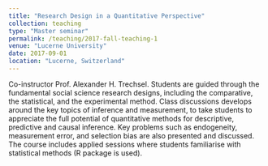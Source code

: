 ```yaml
---
title: "Research Design in a Quantitative Perspective"
collection: teaching
type: "Master seminar"
permalink: /teaching/2017-fall-teaching-1
venue: "Lucerne University"
date: 2017-09-01
location: "Lucerne, Switzerland"
---
```


Co-instructor Prof. Alexander H. Trechsel. Students are guided through the fundamental social science research designs, including the comparative, the statistical, and the experimental method. Class discussions develops around the key topics of inference and measurement, to take students to appreciate the full potential of quantitative methods for descriptive, predictive and causal inference. Key problems such as endogeneity, measurement error, and selection bias are also presented and discussed. The course includes applied sessions where students familiarise with statistical methods (R package is used).
